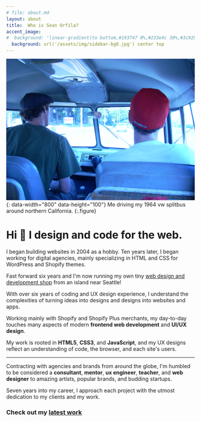 ```yaml
---
# file: about.md
layout: about
title:  Who is Sean Orfila?
accent_image: 
#  background: 'linear-gradient(to bottom,#193747 0%,#233e4c 30%,#3c929e 50%,#d5d5d4 70%,#cdccc8 100%)'
  background: url('/assets/img/sidebar-bg8.jpg') center top
---
```


![Sean Orfila](/assets/img/sean-orfila-splitbus.jpg){: data-width="800" data-height="100"}
Me driving my 1964 vw splitbus around northern California.
{:.figure}

# Hi 👋 I design and code for the web.
I began building websites in 2004 as a hobby. Ten years later, I began working for digital agencies, mainly specializing in HTML and CSS for WordPress and Shopify themes.
 
Fast forward six years and I'm now running my own tiny [web design and development shop](https://grizzlypoppy.com) from an island near Seattle!

With over six years of coding and UX design experience, I understand the complexities of turning ideas into designs and designs into websites and apps.  

Working mainly with Shopify and Shopify Plus merchants, my day-to-day  touches many aspects of modern **frontend web development** and **UI/UX design**.

My work is rooted in **HTML5**, **CSS3**, and **JavaScript**, and my UX designs reflect an understanding of code, the browser, and each site's users.   

---

Contracting with agencies and brands from around the globe, I'm humbled to be considered a **consultant**, **mentor**, **ux engineer**, **teacher**, and **web designer** to amazing artists, popular brands, and budding startups.
 
‍Seven years into my career, I approach each project with the utmost dedication to my clients and my work.

### Check out my [latest work](/work)